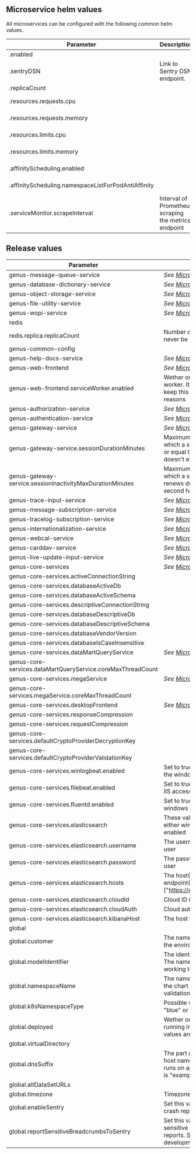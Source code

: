 ## Microservice helm values

<a name="microservice-helm-values" ></a>
All microservices can be configured with the following common helm values.

| Parameter                                                         | Description                                          | Default                                                             |
| ----------------------------------------------------------------- | ---------------------------------------------------- | ------------------------------------------------------------------- |
| <microservice>.enabled                                            |                                                      | true                                                                |
| <microservice>.sentryDSN                                          | Link to Sentry DSN endpoint.                         | _Unique DSN for every microservice_                                 |
| <microservice>.replicaCount                                       |                                                      | 1                                                                   |
| <microservice>.resources.requests.cpu                             |                                                      | _See [values.yaml](../default-helm-values/genus-operator-3.0.0.md)_ |
| <microservice>.resources.requests.memory                          |                                                      | _See [values.yaml](../default-helm-values/genus-operator-3.0.0.md)_ |
| <microservice>.resources.limits.cpu                               |                                                      | _See [values.yaml](../default-helm-values/genus-operator-3.0.0.md)_ |
| <microservice>.resources.limits.memory                            |                                                      | _See [values.yaml](../default-helm-values/genus-operator-3.0.0.md)_ |
| <microservice>.affinityScheduling.enabled                         |                                                      | _See [values.yaml](../default-helm-values/genus-operator-3.0.0.md)_ |
| <microservice>.affinityScheduling.namespaceListForPodAntiAffinity |                                                      | _See [values.yaml](../default-helm-values/genus-operator-3.0.0.md)_ |
| <microservice>.serviceMonitor.scrapeInterval                      | Interval of Prometheus scraping the metrics endpoint | "30s"                                                               |

## Release values

| Parameter                         | Description                                                 | Default |
| --------------------------------- | ----------------------------------------------------------- | ------- |
| genus-message-queue-service       | _See [Microservice helm values](#microservice-helm-values)_ |         |
| genus-database-dictionary-service | _See [Microservice helm values](#microservice-helm-values)_ |         |
| genus-object-storage-service      | _See [Microservice helm values](#microservice-helm-values)_ |         |
| genus-file-utility-service        | _See [Microservice helm values](#microservice-helm-values)_ |         |
| genus-wopi-service                | _See [Microservice helm values](#microservice-helm-values)_ |         |
| redis | | | 
| redis.replica.replicaCount | Number of slaves. The value should never be 2. Always 1 or >= 3 | 1 (No replication) |
| genus-common-config | | |
| genus-help-docs-service | _See [Microservice helm values](#microservice-helm-values)_ | |
| genus-web-frontend | _See [Microservice helm values](#microservice-helm-values)_ | |
| genus-web-frontend.serviceWorker.enabled | Wether or not to enable the service worker. It is highly recommended to keep this `true` for performance reasons | true |
| genus-authorization-service | _See [Microservice helm values](#microservice-helm-values)_ | |
| genus-authentication-service | _See [Microservice helm values](#microservice-helm-values)_ | |
| genus-gateway-service | _See [Microservice helm values](#microservice-helm-values)_ | |
| genus-gateway-service.sessionDurationMinutes | Maximum number of minutes for which a session may last, less than or equal to 0 means that the cookie doesn't expire | "10080" |
| genus-gateway-service.sessionInactivityMaxDurationMinutes | Maximum number of minutes for which a session inactivity may last, renews duration if activity is in second half of period | "60" |
| genus-trace-input-service | _See [Microservice helm values](#microservice-helm-values)_ | |
| genus-message-subscription-service | _See [Microservice helm values](#microservice-helm-values)_ | |
| genus-tracelog-subscription-service | _See [Microservice helm values](#microservice-helm-values)_ | |
| genus-internationalization-service | _See [Microservice helm values](#microservice-helm-values)_ | |
| genus-webcal-service | _See [Microservice helm values](#microservice-helm-values)_ | |
| genus-carddav-service | _See [Microservice helm values](#microservice-helm-values)_ | |
| genus-live-update-input-service | _See [Microservice helm values](#microservice-helm-values)_ | |
| genus-core-services | _See [Microservice helm values](#microservice-helm-values)_ | |
| genus-core-services.activeConnectionString | | "" |
| genus-core-services.databaseActiveDb | | "" |
| genus-core-services.databaseActiveSchema | | "" |
| genus-core-services.descriptiveConnectionString | | "" |
| genus-core-services.databaseDescriptiveDb | | "" |
| genus-core-services.databaseDescriptiveSchema | | "" |
| genus-core-services.databaseVendorVersion | | "" |
| genus-core-services.databaseIsCaseInsensitive | | "" |
| genus-core-services.dataMartQueryService | _See [Microservice helm values](#microservice-helm-values)_ | |
| genus-core-services.dataMartQueryService.coreMaxThreadCount | | "4" |
| genus-core-services.megaService | _See [Microservice helm values](#microservice-helm-values)_ | |
| genus-core-services.megaService.coreMaxThreadCount | | "4" |
| genus-core-services.desktopFrontend | _See [Microservice helm values](#microservice-helm-values)_ | |
| genus-core-services.responseCompression | | "false" |
| genus-core-services.requestCompression | | "false" |
| genus-core-services.defaultCryptoProviderDecryptionKey | | "" |
| genus-core-services.defaultCryptoProviderValidationKey | | "" |
| genus-core-services.winlogbeat.enabled | Set to true to use winlogbeat to ship the windows event log | false |
| genus-core-services.filebeat.enabled | Set to true to use filebeat to ship the IIS access log | false |
| genus-core-services.fluentd.enabled | Set to true to use fluentd to ship the windows event log | false |
| genus-core-services.elasticsearch | These values are only used when either winlogbeat or filebeat is enabled | |
| genus-core-services.elasticsearch.username | The username for the Elasticsearch user | "" |
| genus-core-services.elasticsearch.password | The password for the Elasticsearch user | "" |
| genus-core-services.elasticsearch.hosts | The host(s) for the Elasticsearch endpoint(s). Example: ["https://elastic.example.com:9299"] | [] |
| genus-core-services.elasticsearch.cloudId | Cloud ID if using elasticcloud | "" |
| genus-core-services.elasticsearch.cloudAuth | Cloud auth if using elasticcloud | "" |
| genus-core-services.elasticsearch.kibanaHost | The host for the Kibana endpoint | "" |
| global | | |
| global.customer | The name of the customer who owns the environment | "" |
| global.modelIdentifier | The identifing name of the model. The name shared by all namespaces working together | "" |
| global.namespaceName | The name of the namespace where the chart is deployed to. Used for validation when deploying | "" |
| global.k8sNamespaceType | Possible values are "origin", "green", "blue" or "operator" | "" |
| global.deployed | Wether or not the namespace is running in a deployed state. Possible values are "true" or "false". | "" |
| global.virtualDirectory | | "--" |
| global.dnsSuffix | The part of the URL that follows the host name. I.E: If the environment runs on app.example.com, dnsSuffix is "example.com" | "" |
| global.altDataSetURLs | | [] |
| global.timezone | Timezone | "/usr/share/zoneinfo/Europe/Oslo" |
| global.enableSentry | Set this value to "false" to not send crash reports to Sentry | "true" |
| global.reportSensitiveBreadcrumbsToSentry | Set this value to true to include sensitive information in Sentry reports. Should be "true" in development environments | "false" |
